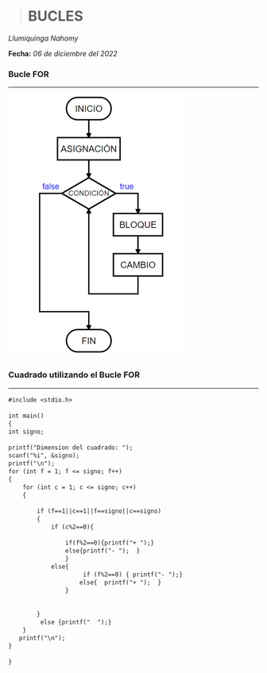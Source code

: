 ># **BUCLES**
  *Llumiquinga Nahomy*

  **Fecha:** *06 de diciembre del 2022*

### **Bucle FOR**
---
![](imagenes\for.PNG)
### **Cuadrado utilizando el Bucle FOR**
---
    #include <stdio.h>

    int main()
    {
    int signo;

    printf("Dimension del cuadrado: ");
    scanf("%i", &signo);
    printf("\n");
    for (int f = 1; f <= signo; f++)
    {
        for (int c = 1; c <= signo; c++)
        {
            
            if (f==1||c==1||f==signo||c==signo)
            {
                if (c%2==0){
                    
                    if(f%2==0){printf("+ ");}
                    else{printf("- ");  }
                    }
                else{
                         if (f%2==0) { printf("- ");}
                        else{  printf("+ ");  }
                    }
            
                    
            } 
             else {printf("  ");}      
        }
       printf("\n");         
    }
    
    }